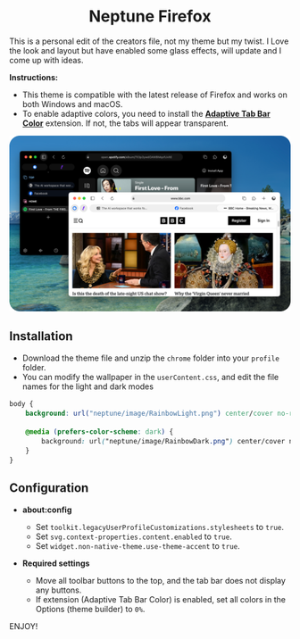 <h1 align="center"><strong>Neptune Firefox</strong></h1>

This is a personal edit of the creators file, not my theme but my twist.
I Love the look and layout but have enabled some glass effects, will update and I come up with ideas.

**Instructions:** 
- This theme is compatible with the latest release of Firefox and works on both Windows and macOS.
- To enable adaptive colors, you need to install the **[Adaptive Tab Bar Color](https://addons.mozilla.org/firefox/addon/adaptive-tab-bar-colour)** extension. If not, the tabs will appear transparent.

<img src="info/preview.png" alt="Preview Image" width="800px">

## Installation

- Download the theme file and unzip the `chrome` folder into your `profile` folder.
- You can modify the wallpaper in the `userContent.css`, and edit the file names for the light and dark modes

```css
body {
	background: url("neptune/image/RainbowLight.png") center/cover no-repeat fixed;

	@media (prefers-color-scheme: dark) {
		background: url("neptune/image/RainbowDark.png") center/cover no-repeat fixed;
	}
}
```

## Configuration

- **about:config**
    - Set `toolkit.legacyUserProfileCustomizations.stylesheets` to `true`.
    - Set `svg.context-properties.content.enabled` to `true`.
    - Set `widget.non-native-theme.use-theme-accent` to `true`.

- **Required settings**
    - Move all toolbar buttons to the top, and the tab bar does not display any buttons.
    - If extension (Adaptive Tab Bar Color) is enabled, set all colors in the Options (theme builder) to `0%`.

ENJOY!
